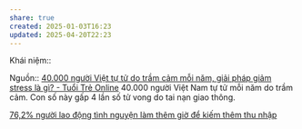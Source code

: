 ```yaml
---
share: true
created: 2025-01-03T16:23
updated: 2025-04-20T22:23
---
```

Khái niệm:: 

Nguồn:: [40.000 người Việt tự tử do trầm cảm mỗi năm, giải pháp giảm stress là gì? - Tuổi Trẻ Online](https://tuoitre.vn/40-000-nguoi-viet-tu-tu-do-tram-cam-moi-nam-giai-phap-giam-stress-la-gi-20230426121452259.htm)
40.000 người Việt Nam tự tử mỗi năm do trầm cảm. Con số này gấp 4 lần số tử vong do tai nạn giao thông.

[76,2% người lao động tình nguyện làm thêm giờ để kiếm thêm thu nhập](./H%E1%BB%97%20tr%E1%BB%A3%20ng%C6%B0%E1%BB%9Di%20y%E1%BA%BFu%20th%E1%BA%BF/Ng%C6%B0%E1%BB%9Di%20lao%20%C4%91%E1%BB%99ng/76,2%25%20ng%C6%B0%E1%BB%9Di%20lao%20%C4%91%E1%BB%99ng%20t%C3%ACnh%20nguy%E1%BB%87n%20l%C3%A0m%20th%C3%AAm%20gi%E1%BB%9D%20%C4%91%E1%BB%83%20ki%E1%BA%BFm%20th%C3%AAm%20thu%20nh%E1%BA%ADp.md)